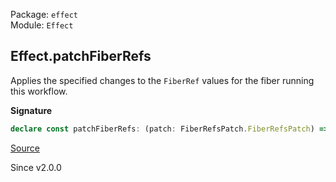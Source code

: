 Package: `effect`<br />
Module: `Effect`<br />

## Effect.patchFiberRefs

Applies the specified changes to the `FiberRef` values for the fiber
running this workflow.

**Signature**

```ts
declare const patchFiberRefs: (patch: FiberRefsPatch.FiberRefsPatch) => Effect<void>
```

[Source](https://github.com/Effect-TS/effect/tree/main/packages/effect/src/Effect.ts#L10423)

Since v2.0.0